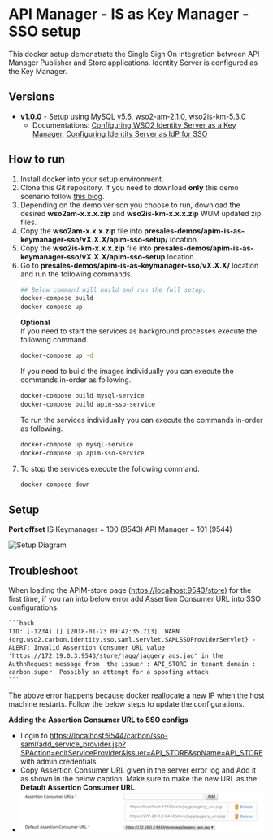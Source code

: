 # API Manager - IS as Key Manager - SSO setup
This docker setup demonstrate the Single Sign On integration between API Manager Publisher and Store applications. Identity Server is configured as the Key Manager. 

## Versions
* [**v1.0.0**](v1.0.0) - Setup using MySQL v5.6, wso2-am-2.1.0, wso2is-km-5.3.0
  * Documentations: [Configuring WSO2 Identity Server as a Key Manager](https://docs.wso2.com/display/AM210/Configuring+WSO2+Identity+Server+as+a+Key+Manager), [Configuring Identity Server as IdP for SSO](https://docs.wso2.com/display/AM200/Configuring+Identity+Server+as+IdP+for+SSO)

## How to run
1. Install docker into your setup environment.
2. Clone this Git repository. If you need to download **only** this demo scenario follow [this blog](http://amalg-blogs.blogspot.com/2017/12/github-clone-only-sub-directory-of.html).
3. Depending on the demo verison you choose to run, download the desired **wso2am-x.x.x.zip** and **wso2is-km-x.x.x.zip** WUM updated zip files.
4. Copy the **wso2am-x.x.x.zip** file into **presales-demos/apim-is-as-keymanager-sso/vX.X.X/apim-sso-setup/** location.
5. Copy the **wso2is-km-x.x.x.zip** file into **presales-demos/apim-is-as-keymanager-sso/vX.X.X/apim-sso-setup** location.
6. Go to **presales-demos/apim-is-as-keymanager-sso/vX.X.X/** location and run the following commands.
    ```bash
    ## Below command will build and run the full setup.
    docker-compose build
    docker-compose up
    ```
    **Optional**  
    If you need to start the services as background processes execute the following command.
    ```bash
    docker-compose up -d
    ```
    If you need to build the images individually you can execute the commands in-order as following.
    ```bash
    docker-compose build mysql-service
    docker-compose build apim-sso-service
    ```
    To run the services individually you can execute the commands in-order as following.
    ```bash
    docker-compose up mysql-service
    docker-compose up apim-sso-service
    ```
7. To stop the services execute the following command. 
    ```bash
    docker-compose down
    ```
## Setup 
**Port offset**
IS Keymanager = 100 (9543)
API Manager = 101  (9544)

![Setup Diagram](https://docs.wso2.com/download/attachments/46893234/image2015-7-20%2012%3A36%3A1.png?version=1&modificationDate=1437420950000&api=v2 "Setup Diagram")

## Troubleshoot
When loading the APIM-store page ([https://localhost:9543/store](https://localhost:9543/store)) for the first time, if you ran into below error add Assertion Consumer URL into SSO configurations.

    ```bash
    TID: [-1234] [] [2018-01-23 09:42:35,713]  WARN {org.wso2.carbon.identity.sso.saml.servlet.SAMLSSOProviderServlet} -  ALERT: Invalid Assertion Consumer URL value 'https://172.19.0.3:9543/store/jagg/jaggery_acs.jag' in the AuthnRequest message from  the issuer : API_STORE in tenant domain : carbon.super. Possibly an attempt for a spoofing attack 
    ```
The above error happens because docker reallocate a new IP when the host machine restarts. Follow the below steps to update the configurations.

**Adding the Assertion Consumer URL to SSO configs**
   * Login to [https://localhost:9544/carbon/sso-saml/add_service_provider.jsp?SPAction=editServiceProvider&issuer=API_STORE&spName=API_STORE](https://localhost:9544/carbon/sso-saml/add_service_provider.jsp?SPAction=editServiceProvider&issuer=API_STORE&spName=API_STORE) with admin credentials.
   * Copy Assertion Consumer URL given in the server error log and Add it as shown in the below caption. Make sure to make the new URL as the **Default Assertion Consumer URL**.
   * ![Caption](v1.0.0/other-resources/diagrams/sso-config.png "Caption")